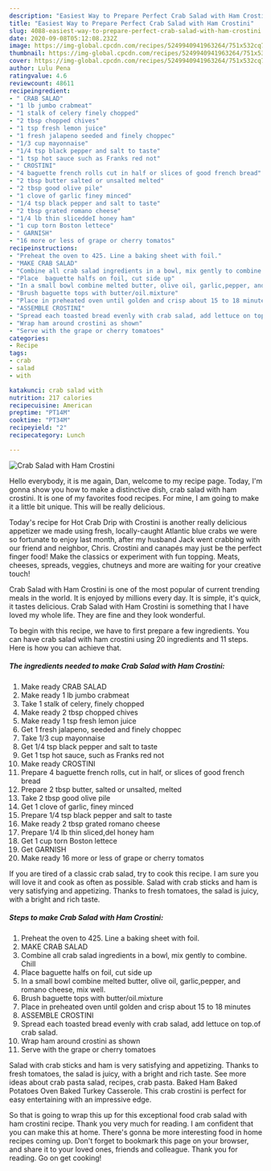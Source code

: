 ```yaml
---
description: "Easiest Way to Prepare Perfect Crab Salad with Ham Crostini"
title: "Easiest Way to Prepare Perfect Crab Salad with Ham Crostini"
slug: 4088-easiest-way-to-prepare-perfect-crab-salad-with-ham-crostini
date: 2020-09-08T05:12:08.232Z
image: https://img-global.cpcdn.com/recipes/5249940941963264/751x532cq70/crab-salad-with-ham-crostini-recipe-main-photo.jpg
thumbnail: https://img-global.cpcdn.com/recipes/5249940941963264/751x532cq70/crab-salad-with-ham-crostini-recipe-main-photo.jpg
cover: https://img-global.cpcdn.com/recipes/5249940941963264/751x532cq70/crab-salad-with-ham-crostini-recipe-main-photo.jpg
author: Lulu Pena
ratingvalue: 4.6
reviewcount: 48611
recipeingredient:
- " CRAB SALAD"
- "1 lb jumbo crabmeat"
- "1 stalk of celery finely chopped"
- "2 tbsp chopped chives"
- "1 tsp fresh lemon juice"
- "1 fresh jalapeno seeded and finely choppec"
- "1/3 cup mayonnaise"
- "1/4 tsp black pepper and salt to taste"
- "1 tsp hot sauce such as Franks red not"
- " CROSTINI"
- "4 baguette french rolls cut in half or slices of good french bread"
- "2 tbsp butter salted or unsalted melted"
- "2 tbsp good olive pile"
- "1 clove of garlic finey minced"
- "1/4 tsp black pepper and salt to taste"
- "2 tbsp grated romano cheese"
- "1/4 lb thin sliceddeI honey ham"
- "1 cup torn Boston lettece"
- " GARNISH"
- "16 more or less of grape or cherry tomatos"
recipeinstructions:
- "Preheat the oven to 425. Line a baking sheet with foil."
- "MAKE CRAB SALAD"
- "Combine all crab salad ingredients in a bowl, mix gently to combine.  Chill"
- "Place  baguette halfs on foil, cut side up"
- "In a small bowl combine melted butter, olive oil, garlic,pepper, and romano cheese, mix well."
- "Brush baguette tops with butter/oil.mixture"
- "Place in preheated oven until golden and crisp about 15 to 18 minutes"
- "ASSEMBLE CROSTINI"
- "Spread each toasted bread evenly with crab salad, add lettuce on top.of crab salad."
- "Wrap ham around crostini as shown"
- "Serve with the grape or cherry tomatoes"
categories:
- Recipe
tags:
- crab
- salad
- with

katakunci: crab salad with 
nutrition: 217 calories
recipecuisine: American
preptime: "PT14M"
cooktime: "PT34M"
recipeyield: "2"
recipecategory: Lunch

---
```



![Crab Salad with Ham Crostini](https://img-global.cpcdn.com/recipes/5249940941963264/751x532cq70/crab-salad-with-ham-crostini-recipe-main-photo.jpg)

Hello everybody, it is me again, Dan, welcome to my recipe page. Today, I'm gonna show you how to make a distinctive dish, crab salad with ham crostini. It is one of my favorites food recipes. For mine, I am going to make it a little bit unique. This will be really delicious.

Today&#39;s recipe for Hot Crab Drip with Crostini is another really delicious appetizer we made using fresh, locally-caught Atlantic blue crabs we were so fortunate to enjoy last month, after my husband Jack went crabbing with our friend and neighbor, Chris. Crostini and canapés may just be the perfect finger food! Make the classics or experiment with fun topping. Meats, cheeses, spreads, veggies, chutneys and more are waiting for your creative touch!

Crab Salad with Ham Crostini is one of the most popular of current trending meals in the world. It is enjoyed by millions every day. It is simple, it's quick, it tastes delicious. Crab Salad with Ham Crostini is something that I have loved my whole life. They are fine and they look wonderful.


To begin with this recipe, we have to first prepare a few ingredients. You can have crab salad with ham crostini using 20 ingredients and 11 steps. Here is how you can achieve that.

<!--inarticleads1-->

##### The ingredients needed to make Crab Salad with Ham Crostini:

1. Make ready  CRAB SALAD
1. Make ready 1 lb jumbo crabmeat
1. Take 1 stalk of celery, finely chopped
1. Make ready 2 tbsp chopped chives
1. Make ready 1 tsp fresh lemon juice
1. Get 1 fresh jalapeno, seeded and finely choppec
1. Take 1/3 cup mayonnaise
1. Get 1/4 tsp black pepper and salt to taste
1. Get 1 tsp hot sauce, such as Franks red not
1. Make ready  CROSTINI
1. Prepare 4 baguette french rolls, cut in half, or slices of good french bread
1. Prepare 2 tbsp butter, salted or unsalted, melted
1. Take 2 tbsp good olive pile
1. Get 1 clove of garlic, finey minced
1. Prepare 1/4 tsp black pepper and salt to taste
1. Make ready 2 tbsp grated romano cheese
1. Prepare 1/4 lb thin sliced,deI honey ham
1. Get 1 cup torn Boston lettece
1. Get  GARNISH
1. Make ready 16 more or less of grape or cherry tomatos


If you are tired of a classic crab salad, try to cook this recipe. I am sure you will love it and cook as often as possible. Salad with crab sticks and ham is very satisfying and appetizing. Thanks to fresh tomatoes, the salad is juicy, with a bright and rich taste. 

<!--inarticleads2-->

##### Steps to make Crab Salad with Ham Crostini:

1. Preheat the oven to 425. Line a baking sheet with foil.
1. MAKE CRAB SALAD
1. Combine all crab salad ingredients in a bowl, mix gently to combine.  Chill
1. Place  baguette halfs on foil, cut side up
1. In a small bowl combine melted butter, olive oil, garlic,pepper, and romano cheese, mix well.
1. Brush baguette tops with butter/oil.mixture
1. Place in preheated oven until golden and crisp about 15 to 18 minutes
1. ASSEMBLE CROSTINI
1. Spread each toasted bread evenly with crab salad, add lettuce on top.of crab salad.
1. Wrap ham around crostini as shown
1. Serve with the grape or cherry tomatoes


Salad with crab sticks and ham is very satisfying and appetizing. Thanks to fresh tomatoes, the salad is juicy, with a bright and rich taste. See more ideas about crab pasta salad, recipes, crab pasta. Baked Ham Baked Potatoes Oven Baked Turkey Casserole. This crab crostini is perfect for easy entertaining with an impressive edge. 

So that is going to wrap this up for this exceptional food crab salad with ham crostini recipe. Thank you very much for reading. I am confident that you can make this at home. There's gonna be more interesting food in home recipes coming up. Don't forget to bookmark this page on your browser, and share it to your loved ones, friends and colleague. Thank you for reading. Go on get cooking!
